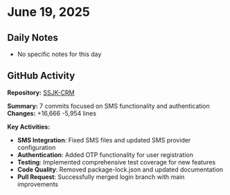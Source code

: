 ﻿# June 19, 2025

## Daily Notes

- No specific notes for this day

## GitHub Activity

**Repository:** [SSJK-CRM](https://github.com/Rupali59/SSJK-CRM)

**Summary:** 7 commits focused on SMS functionality and authentication
**Changes:** +16,666 -5,954 lines

**Key Activities:**
- **SMS Integration**: Fixed SMS files and updated SMS provider configuration
- **Authentication**: Added OTP functionality for user registration
- **Testing**: Implemented comprehensive test coverage for new features
- **Code Quality**: Removed package-lock.json and updated documentation
- **Pull Request**: Successfully merged login branch with main improvements

